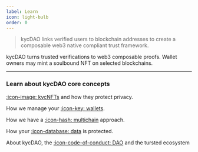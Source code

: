 ```yaml
---
label: Learn
icon: light-bulb
order: 0
---
```


> kycDAO links verified users to blockchain addresses to create a composable web3 native compliant trust framework. 
>

kycDAO turns trusted verifications to web3 composable proofs. Wallet owners may mint a soulbound NFT on selected blockchains. 


---

### Learn about kycDAO core concepts 

[:icon-image: kycNFTs]() and how they protect privacy. 

How we manage your [:icon-key: wallets]().

How we have a [:icon-hash: multichain]() approach. 

How your [:icon-database: data]() is protected. 

About kycDAO, the [:icon-code-of-conduct: DAO]() and the tursted ecosystem
